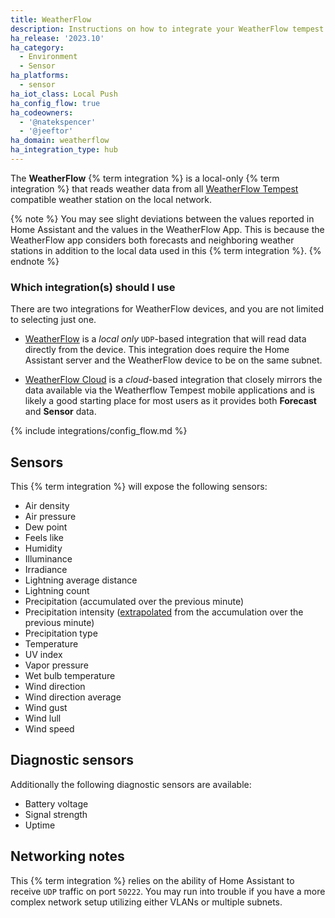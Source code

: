 ```yaml
---
title: WeatherFlow
description: Instructions on how to integrate your WeatherFlow tempest into Home Assistant.
ha_release: '2023.10'
ha_category:
  - Environment
  - Sensor
ha_platforms:
  - sensor
ha_iot_class: Local Push
ha_config_flow: true
ha_codeowners:
  - '@natekspencer'
  - '@jeeftor'
ha_domain: weatherflow
ha_integration_type: hub
---
```


The **WeatherFlow** {% term integration %} is a local-only {% term integration %} that reads weather data from all [WeatherFlow Tempest](https://weatherflow.com/tempest-weather-system/) compatible weather station on the local network.

{% note %}
You may see slight deviations between the values reported in Home Assistant and the values in the WeatherFlow App. This is because the WeatherFlow app considers both forecasts and neighboring weather stations in addition to the local data used in this {% term integration %}.
{% endnote %}

### Which integration(s) should I use

There are two integrations for WeatherFlow devices, and you are not limited to selecting just one.

- [WeatherFlow](https://www.home-assistant.io/integrations/weatherflow) is a *local only* `UDP`-based integration that will read data directly from the device. This integration does require the Home Assistant server and the WeatherFlow device to be on the same subnet.

- [WeatherFlow Cloud](/integrations/weatherflow_cloud) is a *cloud*-based integration that closely mirrors the data available via the Weatherflow Tempest mobile applications and is likely a good starting place for most users as it provides both **Forecast** and **Sensor** data. 

{% include integrations/config_flow.md %}

## Sensors

This {% term integration %} will expose the following sensors:

- Air density
- Air pressure
- Dew point
- Feels like
- Humidity
- Illuminance
- Irradiance
- Lightning average distance
- Lightning count
- Precipitation (accumulated over the previous minute)
- Precipitation intensity ([extrapolated](https://weatherflow.github.io/Tempest/api/derived-metric-formulas.html#rain-rate) from the accumulation over the previous minute)
- Precipitation type
- Temperature
- UV index
- Vapor pressure
- Wet bulb temperature
- Wind direction
- Wind direction average
- Wind gust
- Wind lull
- Wind speed

## Diagnostic sensors

Additionally the following diagnostic sensors are available:

- Battery voltage
- Signal strength
- Uptime

## Networking notes

This {% term integration %} relies on the ability of Home Assistant to receive `UDP` traffic on port `50222`. You may run into trouble if you have a more complex network setup utilizing either VLANs or multiple subnets.
